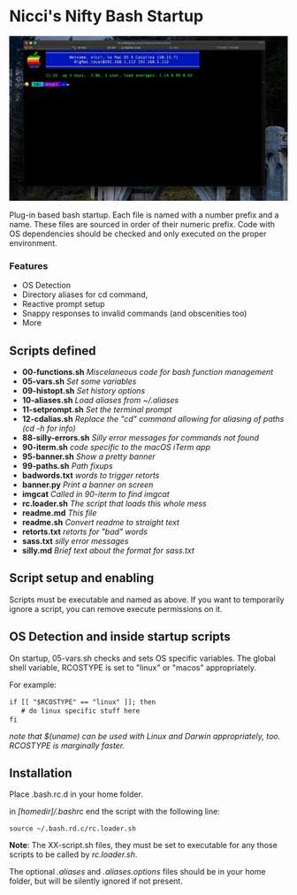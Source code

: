 # Nicci's Nifty Bash Startup
![](https://raw.githubusercontent.com/nicciniamh/bashrc/main/iterm-screenshot.jpg)


Plug-in based bash startup. Each file is named with a number prefix and a name. These files
are sourced in order of their numeric prefix. Code with OS dependencies should be checked and
only executed on the proper environment. 

### Features
* OS Detection
* Directory aliases for cd command,
* Reactive prompt setup
* Snappy responses to invalid commands (and obscenities too)
* More

## Scripts defined

* **00-functions.sh**     *Miscelaneous code for bash function management*
* **05-vars.sh**          *Set some variables*
* **09-histopt.sh**       *Set history options*
* **10-aliases.sh**       *Load aliases from ~/.aliases*
* **11-setprompt.sh**     *Set the terminal prompt*
* **12-cdalias.sh**       *Replace the "cd" command allowing for aliasing of paths (cd -h for info)*
* **88-silly-errors.sh**  *Silly error messages for commands not found*
* **90-iterm.sh**         *code specific to the macOS iTerm app*
* **95-banner.sh**			*Show a pretty banner*
* **99-paths.sh**         *Path fixups*
* **badwords.txt**        *words to trigger retorts*
* **banner.py**           *Print a banner on screen*
* **imgcat**				   *Called in 90-iterm to find imgcat*
* **rc.loader.sh**        *The script that loads this whole mess*
* **readme.md**           *This file*
* **readme.sh**           *Convert readme to straight text*
* **retorts.txt**         *retorts for "bad" words*
* **sass.txt**            *silly error messages*
* **silly.md**            *Brief text about the format for sass.txt*

## Script setup and enabling
Scripts must be executable and named as above. If you want to temporarily ignore a script, you can remove execute permissions on it. 

## OS Detection and inside startup scripts
On startup, 05-vars.sh checks and sets OS specific variables. The global shell variable, RCOSTYPE is set to "linux" or "macos" appropriately. 

For example:

	if [[ "$RCOSTYPE" == "linux" ]]; then
	   # do linux specific stuff here
	fi

*note that $(uname) can be used with Linux and Darwin appropriately, too. RCOSTYPE is marginally faster.*

## Installation

Place .bash.rc.d in your home folder. 

in *[homedir]/.bashrc* end the script with the following line: 

    source ~/.bash.rd.c/rc.loader.sh

**Note**: The XX-script.sh files, they must be set to executable for any those scripts to be called by *rc.loader.sh*.

The optional *.aliases* and *.aliases.options* files should be in your home folder, but will be silently ignored if not present. 